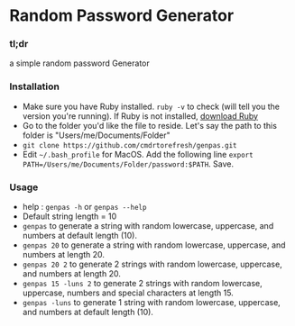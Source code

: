 # Random Password Generator

### tl;dr
a simple random password Generator

### Installation
- Make sure you have Ruby installed. `ruby -v` to check (will tell you the version you're running). If Ruby is not installed, [download Ruby](https://www.ruby-lang.org/en/downloads/)
- Go to the folder you'd like the file to reside. Let's say the path to this folder is "Users/me/Documents/Folder"
- `git clone https://github.com/cmdrtorefresh/genpas.git`
- Edit `~/.bash_profile` for MacOS. Add the following line `export PATH=/Users/me/Documents/Folder/password:$PATH`. Save.

### Usage
- help : `genpas -h` or `genpas --help`
- Default string length = 10
- `genpas` to generate a string with random lowercase, uppercase, and numbers at default length (10).
- `genpas 20` to generate a string with random lowercase, uppercase, and numbers at length 20.
- `genpas 20 2` to generate 2 strings with random lowercase, uppercase, and numbers at length 20.
- `genpas 15 -luns 2` to generate 2 strings with random lowercase, uppercase, numbers and special characters at length 15.
- `genpas -luns` to generate 1 string with random lowercase, uppercase, and numbers at default length (10).
